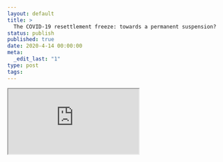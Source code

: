 ```yaml
---
layout: default
title: >
  The COVID-19 resettlement freeze: towards a permanent suspension?
status: publish
published: true
date: 2020-4-14 00:00:00
meta:
  _edit_last: "1"
type: post
tags:
---
```

<div  id="qrcode"></div>
<div>
<iframe src="https://researchers.mq.edu.au/en/publications/the-covid-19-resettlement-freeze-towards-a-permanent-suspension">
</iframe>
</div>

<script type="text/javascript" src="/js/qr/qrcode.js"></script>
<script type="text/javascript">
new QRCode(document.getElementById("qrcode"), "https://researchers.mq.edu.au/en/publications/the-covid-19-resettlement-freeze-towards-a-permanent-suspension");
</script>
        